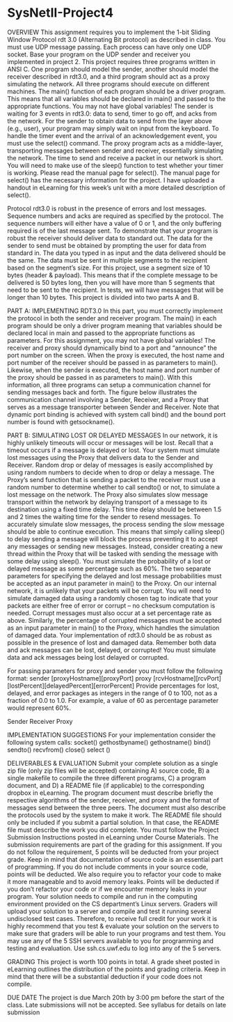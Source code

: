 SysNetII-Project4
=================

OVERVIEW
This assignment requires you to implement the 1-bit Sliding Window Protocol rdt 3.0 (Alternating Bit protocol) as described in class. You must use UDP message passing. Each process can have only one UDP socket. Base your program on the UDP sender and receiver you implemented in project 2.
This project requires three programs written in ANSI C. One program should model the sender, another should model the receiver described in rdt3.0, and a third program should act as a proxy simulating the network. All three programs should execute on different machines. The main() function of each program should be a driver program. This means that all variables should be declared in main() and passed to the appropriate functions. You may not have global variables! The sender is waiting for 3 events in rdt3.0: data to send, timer to go off, and acks from the network. For the sender to obtain data to send from the layer above (e.g., user), your program may simply wait on input from the keyboard. To handle the timer event and the arrival of an acknowledgement event, you must use the select() command. The proxy program acts as a middle-layer, transporting messages between sender and receiver, essentially simulating the network.
The time to send and receive a packet in our network is short. You will need to make use of the sleep() function to test whether your timer is working. Please read the manual page for select(). The manual page for select() has the necessary information for the project. I have uploaded a handout in eLearning for this week’s unit with a more detailed description of select().

Protocol rdt3.0 is robust in the presence of errors and lost messages. Sequence numbers and acks are required as specified by the protocol. The sequence numbers will either have a value of 0 or 1, and the only buffering required is of the last message sent. To demonstrate that your program is robust the receiver should deliver data to standard out. The data for the sender to send must be obtained by prompting the user for data from standard in. The data you typed in as input and the data delivered should be the same. The data must be sent in multiple segments to the recipient based on the segment’s size. For this project, use a segment size of 10 bytes (header & payload). This means that if the complete message to be delivered is 50 bytes long, then you will have more than 5 segments that need to be sent to the recipient. In tests, we will have messages that will be longer than 10 bytes.
This project is divided into two parts A and B.

PART A: IMPLEMENTING RDT3.0
In this part, you must correctly implement the protocol in both the sender and receiver program. The main() in each program should be only a driver program meaning that variables should be declared local in main and passed to the appropriate functions as parameters. For this assignment, you may not have global variables!
The receiver and proxy should dynamically bind to a port and “announce” the port number on the screen. When the proxy is executed, the host name and port number of the receiver should be passed in as parameters to main(). Likewise, when the sender is executed, the host name and port number of the proxy should be passed in as parameters to main(). With this information, all three programs can setup a communication channel for sending messages back and forth. The figure below illustrates the communication channel involving a Sender, Receiver, and a Proxy that serves as a message transporter between Sender and Receiver. Note that dynamic port binding is achieved with system call bind() and the bound port number is found with getsockname().

PART B: SIMULATING LOST OR DELAYED MESSAGES
In our network, it is highly unlikely timeouts will occur or messages will be lost. Recall that a timeout occurs if a message is delayed or lost. Your system must simulate lost messages using the Proxy that delivers data to the Sender and Receiver. Random drop or delay of messages is easily accomplished by using random numbers to decide when to drop or delay a message. The Proxy’s send function that is sending a packet to the receiver must use a random number to determine whether to call sendto() or not, to simulate a lost message on the network. The Proxy also simulates slow message transport within the network by delaying transport of a message to its destination using a fixed time delay. This time delay should be between 1.5 and 2 times the waiting time for the sender to resend messages. To accurately simulate slow messages, the process sending the slow message should be able to continue execution. This means that simply calling sleep() to delay sending a message will block the process preventing it to accept any messages or sending new messages. Instead, consider creating a new thread within the Proxy that will be tasked with sending the message with some delay using sleep(). You must simulate the probability of a lost or delayed message as some percentage such as 60%. The two separate parameters for specifying the delayed and lost message probabilities must be accepted as an input parameter in main() to the Proxy.
On our internal network, it is unlikely that your packets will be corrupt. You will need to simulate damaged data using a randomly chosen tag to indicate that your packets are either free of error or corrupt – no checksum computation is needed. Corrupt messages must also occur at a set percentage rate as above. Similarly, the percentage of corrupted messages must be accepted as an input parameter in main() to the Proxy, which handles the simulation of damaged data.
Your implementation of rdt3.0 should be as robust as possible in the presence of lost and damaged data. Remember both data and ack messages can be lost, delayed, or corrupted! You must simulate data and ack messages being lost delayed or corrupted.

For passing parameters for proxy and sender you must follow the following format:
sender [proxyHostname][proxyPort]
proxy [rcvHostname][rcvPort][lostPercent][delayedPercent][errorPercent]
Provide percentages for lost, delayed, and error packages as integers in the range of 0 to 100, not as a fraction of 0.0 to 1.0. For example, a value of 60 as percentage parameter would represent 60%.

Sender
Receiver
Proxy

IMPLEMENTATION SUGGESTIONS
For your implementation consider the following system calls:
socket()
gethostbyname()
gethostname()
bind()
sendto()
recvfrom()
close()
select ()

DELIVERABLES & EVALUATION
Submit your complete solution as a single zip file (only zip files will be accepted) containing A) source code, B) a single makefile to compile the three different programs, C) a program document, and D) a README file (if applicable) to the corresponding dropbox in eLearning.
The program document must describe briefly the respective algorithms of the sender, receiver, and proxy and the format of messages send between the three peers. The document must also describe the protocols used by the system to make it work. The README file should only be included if you submit a partial solution. In that case, the README file must describe the work you did complete.
You must follow the Project Submission Instructions posted in eLearning under Course Materials. The submission requirements are part of the grading for this assignment. If you do not follow the requirement, 5 points will be deducted from your project grade. Keep in mind that documentation of source code is an essential part of programming. If you do not include comments in your source code, points will be deducted. We also require you to refactor your code to make it more manageable and to avoid memory leaks. Points will be deducted if you don’t refactor your code or if we encounter memory leaks in your program.
Your solution needs to compile and run in the computing environment provided on the CS department’s Linux servers. Graders will upload your solution to a server and compile and test it running several undisclosed test cases. Therefore, to receive full credit for your work it is highly recommend that you test & evaluate your solution on the servers to make sure that graders will be able to run your programs and test them. You may use any of the 5 SSH servers available to you for programming and testing and evaluation. Use ssh.cs.uwf.edu to log into any of the 5 servers.

GRADING
This project is worth 100 points in total. A grade sheet posted in eLearning outlines the distribution of the points and grading criteria. Keep in mind that there will be a substantial deduction if your code does not compile.

DUE DATE
The project is due March 20th by 3:00 pm before the start of the class. Late submissions will not be accepted. See syllabus for details on late submission
